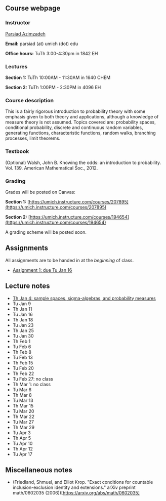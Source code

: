 ## Course webpage

### Instructor

[Parsiad Azimzadeh](http://parsiad.ca)

**Email:** parsiad (at) umich (dot) edu

**Office hours:** TuTh 3:00-4:30pm in 1842 EH

### Lectures

**Section 1:** TuTh 10:00AM - 11:30AM in 1640 CHEM

**Section 2:** TuTh 1:00PM - 2:30PM in 4096 EH

### Course description

This is a fairly rigorous introduction to probability theory with some emphasis given to both theory and applications, although a knowledge of measure theory is not assumed. Topics covered are: probability spaces, conditional probability, discrete and continuous random variables, generating functions, characteristic functions, random walks, branching processes, limit theorems.

### Textbook

(Optional) Walsh, John B. Knowing the odds: an introduction to probability. Vol. 139. American Mathematical Soc., 2012.

### Grading

Grades will be posted on Canvas:

**Section 1:** [https://umich.instructure.com/courses/207895](https://umich.instructure.com/courses/207895)

**Section 2:** [https://umich.instructure.com/courses/194654](https://umich.instructure.com/courses/194654)

A grading scheme will be posted soon.

## Assignments

All assignments are to be handed in at the *beginning* of class.

* [Assignment 1: due Tu Jan 16](assignment1.pdf)

## Lecture notes

* [Th Jan 4: sample spaces, sigma-algebras, and probability measures](lecture1.pdf)
* Tu Jan 9
* Th Jan 11
* Tu Jan 16
* Th Jan 18
* Tu Jan 23
* Th Jan 25
* Tu Jan 30
* Th Feb 1
* Tu Feb 6
* Th Feb 8
* Tu Feb 13
* Th Feb 15
* Tu Feb 20
* Th Feb 22
* Tu Feb 27: no class
* Th Mar 1: no class
* Tu Mar 6
* Th Mar 8
* Tu Mar 13
* Th Mar 15
* Tu Mar 20
* Th Mar 22
* Tu Mar 27
* Th Mar 29
* Tu Apr 3
* Th Apr 5
* Tu Apr 10
* Th Apr 12
* Tu Apr 17

## Miscellaneous notes

* (Friedland, Shmuel, and Elliot Krop. "Exact conditions for countable inclusion-exclusion identity and extensions." arXiv preprint math/0602035 (2006))[https://arxiv.org/abs/math/0602035]
